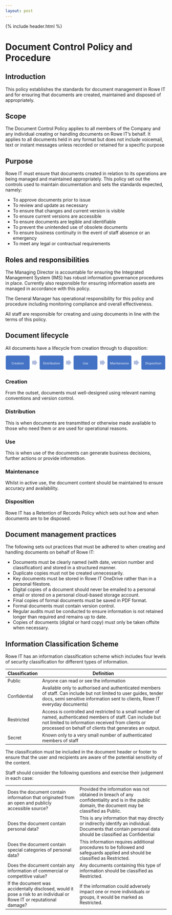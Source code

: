 ```yaml
---
layout: post
---
```


{% include header.html %}

# Document Control Policy and Procedure

## Introduction

This policy establishes the standards for document management in Rowe IT and for ensuring that documents are created, maintained and disposed of appropriately. 

## Scope 

The Document Control Policy applies to all members of the Company and any individual creating or handling documents on Rowe IT’s behalf. It applies to all documents held in any format but does not include voicemail, text or instant messages unless recorded or retained for a specific purpose 

## Purpose

Rowe IT must ensure that documents created in relation to its operations are being managed and maintained appropriately. This policy set out the controls used to maintain documentation and sets the standards expected, namely: 

- To approve documents prior to issue 
- To review and update as necessary 
- To ensure that changes and current version is visible 
- To ensure current versions are accessible 
- To ensure documents are legible and identifiable 
- To prevent the unintended use of obsolete documents 
- To ensure business continuity in the event of staff absence or an emergency 
- To meet any legal or contractual requirements 

## Roles and responsibilities 

The Managing Director is accountable for ensuring the Integrated Management System (IMS) has robust information governance procedures in place. Currently also responsible for ensuring information assets are managed in accordance with this policy. 

The General Manager has operational responsibility for this policy and procedure including monitoring compliance and overall effectiveness. 

All staff are responsible for creating and using documents in line with the terms of this policy. 

## Document lifecycle 

All documents have a lifecycle from creation through to disposition: 

![document lifecycle](images/document-lifecycle.png)

### Creation 

From the outset, documents must well-designed using relevant naming conventions and version control.  

### Distribution 

This is when documents are transmitted or otherwise made available to those who need them or are used for operational reasons. 

### Use

This is when use of the documents can generate business decisions, further actions or provide information. 

### Maintenance

Whilst in active use, the document content should be maintained to ensure accuracy and availability. 

### Disposition 

Rowe IT has a Retention of Records Policy which sets out how and when documents are to be disposed. 

## Document management practices 

The following sets out practices that must be adhered to when creating and handling documents on behalf of Rowe IT: 

- Documents must be clearly named (with date, version number and classification) and stored in a structured manner. 
- Duplicate copies must not be created unnecessarily. 
- Key documents must be stored in Rowe IT OneDrive rather than in a personal filestore. 
- Digital copies of a document should never be emailed to a personal email or stored on a personal cloud-based storage account. 
- Final copies of formal documents must be saved in PDF format. 
- Formal documents must contain version control. 
- Regular audits must be conducted to ensure information is not retained longer than required and remains up to date. 
- Copies of documents (digital or hard copy) must only be taken offsite when necessary. 

## Information Classification Scheme 

Rowe IT has an information classification scheme which includes four levels of security classification for different types of information.  

| Classification | Definition                                                   |
| -------------- | ------------------------------------------------------------ |
| Public         | Anyone  can read or see the information                      |
| Confidential   | Available  only to authorised and authenticated members of staff. Can include but not limited to user guides,  tender docs, semi sensitive information sent to clients, Rowe IT everyday  documents) |
| Restricted     | Access is controlled and restricted to a small number of  named, authenticated members of staff.   Can include but not limited to information received from clients or  processed on behalf of clients that generates an output. |
| Secret         | Known only to a very small number of authenticated  members of staff |

The classification must be included in the document header or footer to ensure that the user and recipients are aware of the potential sensitivity of the content. 

Staff should consider the following questions and exercise their judgement in each case: 

|                                                              |                                                              |
| ------------------------------------------------------------ | ------------------------------------------------------------ |
| Does  the document contain information that originated from an open and publicly  accessible source? | Provided  the information was not obtained in breach of any confidentiality and is in  the public domain, the document may be classified as Public. |
| Does the  document contain personal data?                    | This  is any information that may directly or indirectly identify an  individual.   Documents  that contain personal data should be classified as Confidential |
| Does  the document contain special categories of personal data? | This information requires  additional procedures to be followed and safeguards   applied  and should be classified as Restricted. |
| Does the document  contain any information of commercial or competitive value? | Any  documents containing this type of information should be classified as  Restricted. |
| If the document was  accidentally disclosed, would it pose a risk to an individual or Rowe IT or  reputational damage? | If the  information could adversely impact one or more individuals or groups, it  would be marked as Restricted. |
